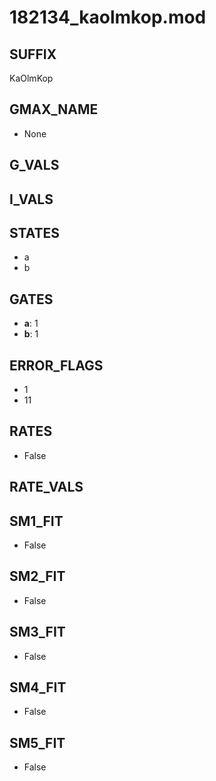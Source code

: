 # 182134_kaolmkop.mod

## SUFFIX

KaOlmKop

## GMAX_NAME

- None

## G_VALS


## I_VALS


## STATES

- a
- b

## GATES

- **a**: 1
- **b**: 1

## ERROR_FLAGS

- 1
- 11

## RATES

- False

## RATE_VALS


## SM1_FIT

- False

## SM2_FIT

- False

## SM3_FIT

- False

## SM4_FIT

- False

## SM5_FIT

- False

